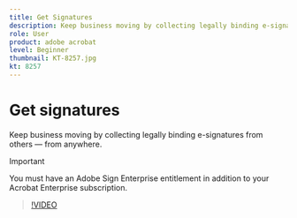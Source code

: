 ```yaml
---
title: Get Signatures
description: Keep business moving by collecting legally binding e-signatures from others — from anywhere
role: User
product: adobe acrobat
level: Beginner
thumbnail: KT-8257.jpg
kt: 8257
---
```

# Get signatures

Keep business moving by collecting legally binding e-signatures from others — from anywhere.

>[!IMPORTANT]
>
>You must have an Adobe Sign Enterprise entitlement in addition to your Acrobat Enterprise subscription.

>[!VIDEO](https://video.tv.adobe.com/v/338359?hidetitle=true)
